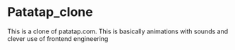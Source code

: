 # Patatap_clone

This is a clone of patatap.com.
This is basically animations with sounds and clever use of frontend engineering
